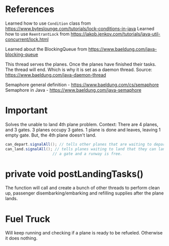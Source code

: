 # References
Learned how to use `Condition` class from https://www.byteslounge.com/tutorials/lock-conditions-in-java
Learned how to use `ReentrantLock` from https://jakob.jenkov.com/tutorials/java-util-concurrent/lock.html

Learned about the BlockingQueue from https://www.baeldung.com/java-blocking-queue

This thread serves the planes. Once the planes have finished their tasks. The thread will end. Which is why it is set as a daemon thread. Source: https://www.baeldung.com/java-daemon-thread

Semaphore general definition - https://www.baeldung.com/cs/semaphore
Semaphore in Java - https://www.baeldung.com/java-semaphore

# Important
Solves the unable to land 4th plane problem.
Context: There are 4 planes, and 3 gates. 3 planes occupy 3 gates. 1 plane is done and leaves, leaving 1 empty gate. But, the 4th plane doesn't land.

```java
can_depart.signalAll(); // tells other planes that are waiting to depart that they can.
can_land.signalAll(); // tells planes waiting to land that they can land as at this point
                     // a gate and a runway is free.
```

# private void postLandingTasks()
The function will call and create a bunch of other threads to perform clean up, passenger disembarking/embarking and refilling supplies after the plane lands.

# Fuel Truck
Will keep running and checking if a plane is ready to be refueled. Otherwise it does nothing.